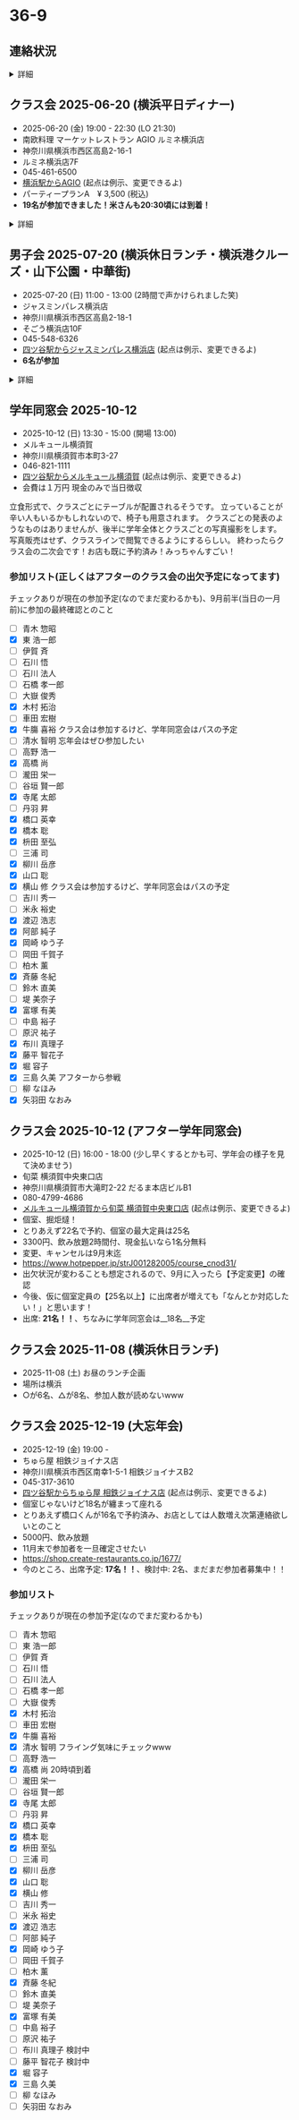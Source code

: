 # 36-9
## 連絡状況
<details>
  <summary>詳細</summary>

チェックなしが連絡つかない、ボールドフェイスはクラスラインに参加
- [x] 青木 惣昭
- [x] __東 浩一郎__
- [x] 伊賀 斉
- [x] 石川 悟
- [x] 石川 法人
- [x] __石橋 孝一郎__
- [ ] 大嶽 俊秀
- [x] 小野沢 昌行 （[瑠璃光寺](https://maps.app.goo.gl/va5qGeu6e96RqUE28)）
- [x] __木村 拓治__
- [ ] 車田 宏樹
- [x] __牛膓 喜裕__
- [x] __清水 智明__
- [x] 洲崎 文男 （[往年のお写真など](https://webview.isho.jp/journal/detail/abs/10.11477/mf.1402107264?p=firstTab) [参考](https://www.google.com/search?q=%22%E6%B4%B2%E5%B4%8E%E6%96%87%E7%94%B7%22+%22%E9%80%9D%E5%8E%BB%22)）
- [ ] 高野 浩一
- [x] 高橋 尚
- [x] 瀧田 栄一
- [x] __谷垣 賢一郎__
- [x] __寺尾 太郎__
- [ ] 丹羽 昇
- [x] __橋口 英幸__
- [x] __橋本 聡__
- [x] 平原 賢司 （[ご実家](https://maps.app.goo.gl/kpdkTyjwpZkmHck89)）
- [x] __枡田 至弘__
- [x] 三浦 司
- [x] __柳川 岳彦__
- [x] __山口 聡__
- [x] __横山 修__
- [x] 吉川 秀一
- [x] __米永 裕史__
- [x] __渡辺 浩志__
- [x] __阿部 純子__
- [x] __岡崎 ゆう子__
- [x] 岡田 千賀子
- [x] __柏木 薰__
- [x] __斉藤 冬紀__
- [x] __鈴木 直美__
- [ ] 堤 美奈子
- [x] __富塚 有美__
- [x] 中島 裕子
- [ ] 原沢 祐子
- [x] __布川 真理子__
- [x] __藤平 智花子__
- [x] __堀 容子__
- [x] __三島 久美__
- [x] 柳 なほみ
- [x] __矢羽田 なおみ__

</details>

## クラス会 2025-06-20 (横浜平日ディナー)
- 2025-06-20 (金) 19:00 - 22:30 (LO 21:30)
- 南欧料理 マーケットレストラン AGIO ルミネ横浜店
- 神奈川県横浜市西区高島2-16-1
- ルミネ横浜店7F
- 045-461-6500
- [横浜駅からAGIO](https://maps.app.goo.gl/4Ug8AuoKyfXVdsKa8) (起点は例示、変更できるよ)
- パーティープランA　¥ 3,500 (税込)
- __19名が参加できました！米さんも20:30頃には到着！__

<details>
  <summary>詳細</summary>

こちらのプランで実質的に時間無制限で大丈夫なこと確認済みです。
お店的には「お待ちになっているお客様がいらっしゃる場合は2時間でお声がけさせていただくかも」という案内ですが「19:00スタートで2時間後だと21:00ですけど、その時間に順番待ちしているお客様いる可能性あります？」と念押したら「実際、遅い時間にそんなことも無いですね。承知しました。ラストオーダーが21:30ですが、いてくださって問題ないと思います。」とのことでした。

オーダーについても相談しました。16名で当日アラカルトはお店にとっては負荷高い（だよね）ので決めてもらったほうがもちろん助かるとのことだったので、上のようにしてあります。もちろん、追加でオーダーとか全然ありです。（本当に長時間ステイするなら追加でオーダーするのが人の道って気がする笑）

### 会計スキーム
基本PayPayで均等割オンラインで、PayPay外の人は現地で現金払い。
PayPayでの集金は事前(パーティープランA 3500円)と事後(男子料金、女子料金)の二回の予定。当日、「多めにだすよ！」って人は幹事にPayPayでカンパ送金とかあり。
ルミネカードで5%優待つくので、お店への支払いは幹事がルミネカードで実施。

### 会計事前
チェックありがPayPayで集金済み、名前のわかる表示名かメッセージで名前入れてくださいね
- [x] 東 浩一郎
- [x] 木村 拓治
- [x] 牛膓 喜裕
- [x] 寺尾 太郎
- [x] 橋本 聡
- [x] 枡田 至弘 「翌日は5時起きでゴルフ⛳️なので、ヨネの顔見て、22時には離脱、23時就寝を目指します。」
- [x] 横山 修
- [x] 岡崎 ゆう子
- [x] 斉藤 冬紀
- [x] 富塚 有美
- [x] 布川 真理子
- [x] 藤平 智花子
- [x] 堀 容子
- [x] 三島 久美 「翌日に山形まで テニス🎾合宿で朝４時から車運転 があるため、遅刻組の顔見てから 20時過ぎに帰ります。」
- [x] 矢羽田 なおみ 「当日開始時間に間に合いそうです」とのこと！！

### 当日、特別寄与者
金額は払う人決めてね方式、PayPayでカンパ送金も歓迎、現金の人はお釣り要らないようにね
- [x] 現金 橋口 英幸 (¥ 3,500)
- [x] 現金 柳川 岳彦 (¥ 5,000)
- [x] 現金 山口 聡 (¥ 5,000)
- [x] 現金 米永 裕史 (¥ 5,000)

### 会計事後
- 現時点での収入 `3500 * 16 + 5000 * 3 = 71000`
- 現時点での支出 `79720 * 0.95 = 75734` ルミネカード優待の5%オフ
  - ![](./assets/2025-06-20_21_59_000101.jpg)
- 差分 `71000 - 75734 = -4734`
- 差分を定額分支払い者数で折半 `-4734 / 16 = -295.875`

なので、「柳川くん、山口くん、よねさん、ごちそうさま！」
他の人は「一律、300円追加徴収」ってことにしましょう！

チェックありがPayPayで集金済み、名前のわかる表示名かメッセージで名前入れてくださいね
- [x] 東 浩一郎
- [x] 木村 拓治
- [x] 牛膓 喜裕
- [x] 寺尾 太郎
- [x] 橋口 英幸 2025-07-20に現金で受領しました
- [x] 橋本 聡
- [x] 枡田 至弘
- [x] 横山 修
- [x] 岡崎 ゆう子
- [x] 斉藤 冬紀
- [x] 富塚 有美
- [x] 布川 真理子
- [x] 藤平 智花子
- [x] 堀 容子
- [x] 三島 久美
- [x] 矢羽田 なおみ

</details>

## 男子会 2025-07-20 (横浜休日ランチ・横浜港クルーズ・山下公園・中華街)
- 2025-07-20 (日) 11:00 - 13:00 (2時間で声かけられました笑)
- ジャスミンパレス横浜店
- 神奈川県横浜市西区高島2-18-1
- そごう横浜店10F
- 045-548-6326
- [四ツ谷駅からジャスミンパレス横浜店](https://maps.app.goo.gl/6oCj8cjPGH5dNEo9A) (起点は例示、変更できるよ)
- __6名が参加__

<details>
  <summary>詳細</summary>

- シーバス 横浜駅東口発・ハンマーヘッド・ピア赤レンガ・山下公園行 14:10 - 14:45
- 山下公園
- 山下町公園
- 横浜関帝廟
- CAFE SUMIRE 15:15 - 15:55
- [横浜関帝廟からCAFE SUMIRE](https://maps.app.goo.gl/RKBEH1Y9ta6v86jY6) (起点は例示、変更できるよ)

### 参加リスト
- [x] 木村 拓治
- [x] 牛膓 喜裕
- [x] 寺尾 太郎
- [x] 橋口 英幸 残念ながらランチのみ
- [x] 横山 修
- [x] 渡辺 浩志

</details>

## 学年同窓会 2025-10-12
- 2025-10-12 (日) 13:30 - 15:00 (開場 13:00)
- メルキュール横須賀
- 神奈川県横須賀市本町3-27
- 046-821-1111
- [四ツ谷駅からメルキュール横須賀](https://maps.app.goo.gl/rtXdJwoyLCwaRrUq5) (起点は例示、変更できるよ)
- 会費は１万円 現金のみで当日徴収

立食形式で、クラスごとにテーブルが配置されるそうです。
立っていることが辛い人もいるかもしれないので、椅子も用意されます。
クラスごとの発表のようなものはありませんが、後半に学年全体とクラスごとの写真撮影をします。
写真販売はせず、クラスラインで閲覧できるようにするらしい。
終わったらクラス会の二次会です！お店も既に予約済み！みっちゃんすごい！

### 参加リスト(正しくはアフターのクラス会の出欠予定になってます)
チェックありが現在の参加予定(なのでまだ変わるかも)、9月前半(当日の一月前)に参加の最終確認とのこと
- [ ] 青木 惣昭
- [x] 東 浩一郎
- [ ] 伊賀 斉
- [ ] 石川 悟
- [ ] 石川 法人
- [ ] 石橋 孝一郎
- [ ] 大嶽 俊秀
- [x] 木村 拓治
- [ ] 車田 宏樹
- [x] 牛膓 喜裕 クラス会は参加するけど、学年同窓会はパスの予定
- [ ] 清水 智明 忘年会はぜひ参加したい
- [ ] 高野 浩一
- [x] 高橋 尚
- [ ] 瀧田 栄一
- [ ] 谷垣 賢一郎
- [x] 寺尾 太郎
- [ ] 丹羽 昇
- [x] 橋口 英幸
- [x] 橋本 聡
- [x] 枡田 至弘
- [ ] 三浦 司
- [x] 柳川 岳彦
- [x] 山口 聡
- [x] 横山 修 クラス会は参加するけど、学年同窓会はパスの予定
- [ ] 吉川 秀一
- [ ] 米永 裕史
- [x] 渡辺 浩志
- [x] 阿部 純子
- [x] 岡崎 ゆう子
- [ ] 岡田 千賀子
- [ ] 柏木 薰
- [x] 斉藤 冬紀
- [ ] 鈴木 直美
- [ ] 堤 美奈子
- [x] 富塚 有美
- [ ] 中島 裕子
- [ ] 原沢 祐子
- [x] 布川 真理子
- [x] 藤平 智花子
- [x] 堀 容子
- [x] 三島 久美 アフターから参戦
- [ ] 柳 なほみ
- [x] 矢羽田 なおみ

## クラス会 2025-10-12 (アフター学年同窓会)
- 2025-10-12 (日) 16:00 - 18:00 (少し早くするとかも可、学年会の様子を見て決めませう)
- 旬菜 横須賀中央東口店
- 神奈川県横須賀市大滝町2-22 だるま本店ビルB1
- 080-4799-4686
- [メルキュール横須賀から旬菜 横須賀中央東口店](https://maps.app.goo.gl/XCWGJgdjHv5x5GQd6) (起点は例示、変更できるよ)
- 個室、掘炬燵！
- とりあえず22名で予約、個室の最大定員は25名
- 3300円、飲み放題2時間付、現金払いなら1名分無料
- 変更、キャンセルは9月末迄
- https://www.hotpepper.jp/strJ001282005/course_cnod31/
- 出欠状況が変わることも想定されるので、9月に入ったら【予定変更】の確認
- 今後、仮に個室定員の【25名以上】に出席者が増えても「なんとか対応したい！」と思います！
- 出席: __21名！！__、ちなみに学年同窓会は__18名__予定

## クラス会 2025-11-08 (横浜休日ランチ)
- 2025-11-08 (土) お昼のランチ企画
- 場所は横浜
- ○が6名、△が8名、参加人数が読めないwww

## クラス会 2025-12-19 (大忘年会)
- 2025-12-19 (金) 19:00 - 
- ちゅら屋 相鉄ジョイナス店
- 神奈川県横浜市西区南幸1-5-1 相鉄ジョイナスB2
- 045-317-3610
- [四ツ谷駅からちゅら屋 相鉄ジョイナス店](https://maps.app.goo.gl/8pAX2mwp5VTL3rxB6) (起点は例示、変更できるよ)
- 個室じゃないけど18名が纏まって座れる
- とりあえず橋口くんが16名で予約済み、お店としては人数増え次第連絡欲しいとのこと
- 5000円、飲み放題
- 11月末で参加者を一旦確定させたい
- https://shop.create-restaurants.co.jp/1677/
- 今のところ、出席予定: __17名！！__、検討中: 2名、まだまだ参加者募集中！！

### 参加リスト
チェックありが現在の参加予定(なのでまだ変わるかも)
- [ ] 青木 惣昭
- [ ] 東 浩一郎
- [ ] 伊賀 斉
- [ ] 石川 悟
- [ ] 石川 法人
- [ ] 石橋 孝一郎
- [ ] 大嶽 俊秀
- [x] 木村 拓治
- [ ] 車田 宏樹
- [x] 牛膓 喜裕
- [x] 清水 智明 フライング気味にチェックwww
- [ ] 高野 浩一
- [x] 高橋 尚 20時頃到着
- [ ] 瀧田 栄一
- [ ] 谷垣 賢一郎
- [x] 寺尾 太郎
- [ ] 丹羽 昇
- [x] 橋口 英幸
- [x] 橋本 聡
- [x] 枡田 至弘
- [ ] 三浦 司
- [x] 柳川 岳彦
- [x] 山口 聡
- [x] 横山 修
- [ ] 吉川 秀一
- [ ] 米永 裕史
- [x] 渡辺 浩志
- [ ] 阿部 純子
- [x] 岡崎 ゆう子
- [ ] 岡田 千賀子
- [ ] 柏木 薰
- [x] 斉藤 冬紀
- [ ] 鈴木 直美
- [ ] 堤 美奈子
- [x] 富塚 有美
- [ ] 中島 裕子
- [ ] 原沢 祐子
- [ ] 布川 真理子 検討中
- [ ] 藤平 智花子 検討中
- [x] 堀 容子
- [x] 三島 久美
- [ ] 柳 なほみ
- [ ] 矢羽田 なおみ
